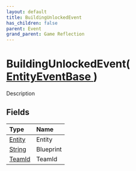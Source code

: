 ```yaml
---
layout: default
title: BuildingUnlockedEvent
has_children: false
parent: Event
grand_parent: Game Reflection
---
```

# BuildingUnlockedEvent( [ EntityEventBase ](/riftbreaker-wiki/docs/game-reflection/events/entity_event_base/) )
Description 

## Fields

| Type | Name |
|:----------|:--------------|
| [Entity](/riftbreaker-wiki/docs/game-reflection/classes/entity/) | Entity |
| [String](/riftbreaker-wiki/docs/game-reflection/components/string/) | Blueprint |
| [TeamId](/riftbreaker-wiki/docs/game-reflection/classes/team_id/) | TeamId |

